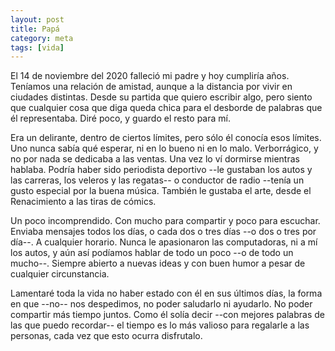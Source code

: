 ```yaml
---
layout: post
title: Papá
category: meta
tags: [vida]
---
```


El 14 de noviembre del 2020 falleció mi padre y hoy cumpliría
años. Teníamos una relación de amistad, aunque a la distancia por
vivir en ciudades distintas. Desde su partida que quiero escribir
algo, pero siento que cualquier cosa que diga queda chica para el
desborde de palabras que él representaba. Diré poco, y guardo el resto
para mí.

Era un delirante, dentro de ciertos límites, pero sólo él conocía esos
límites. Uno nunca sabía qué esperar, ni en lo bueno ni en lo
malo. Verborrágico, y no por nada se dedicaba a las ventas. Una vez lo
ví dormirse mientras hablaba. Podría haber sido periodista deportivo
--le gustaban los autos y las carreras, los veleros y las regatas-- o
conductor de radio --tenía un gusto especial por la buena música.
También le gustaba el arte, desde el Renacimiento a las tiras de
cómics.

Un poco incomprendido. Con mucho para compartir y poco para escuchar.
Enviaba mensajes todos los días, o cada dos o tres días --o dos o tres
por día--. A cualquier horario. Nunca le apasionaron las computadoras,
ni a mí los autos, y aún así podíamos hablar de todo un poco --o de
todo un mucho--. Siempre abierto a nuevas ideas y con buen humor a
pesar de cualquier circunstancia.

Lamentaré toda la vida no haber estado con él en sus últimos días, la
forma en que --no-- nos despedimos, no poder saludarlo ni ayudarlo. No
poder compartir más tiempo juntos. Como él solía decir --con mejores
palabras de las que puedo recordar-- el tiempo es lo más valioso para
regalarle a las personas, cada vez que esto ocurra disfrutalo.
